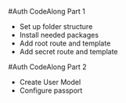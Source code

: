 #Auth CodeAlong Part 1
* Set up folder structure
* Install needed packages
* Add root route and template
* Add secret route and template

#Auth CodeAlong Part 2
* Create User Model
* Configure passport

